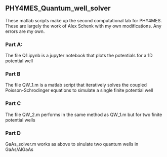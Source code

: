 ## PHY4MES_Quantum_well_solver

These matlab scripts make up the second computational lab for PHY4MES. These are largely the work of Alex Schenk with my own modifications. Any errors are my own.

### Part A:
The file Q1.ipynb is a jupyter notebook that plots the potentials for a 1D potential well

### Part B
The file QW_1.m is a matlab script that iteratively solves the coupled Poisson-Schrodinger equations to simulate a single finite potential well

### Part C 
The file QW_2.m performs in the same method as QW_1.m but for two finite potential wells

### Part D
GaAs_solver.m works as above to sinulate two quantum wells in GaAs/AlGaAs